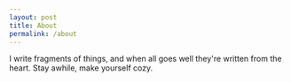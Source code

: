 ```yaml
---
layout: post
title: About
permalink: /about
---
```


I write fragments of things, and when all goes well they're written from the heart. Stay awhile, make yourself cozy.
